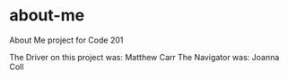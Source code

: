 # about-me
About Me project for Code 201

The Driver on this project was: Matthew Carr
The Navigator was: Joanna Coll

